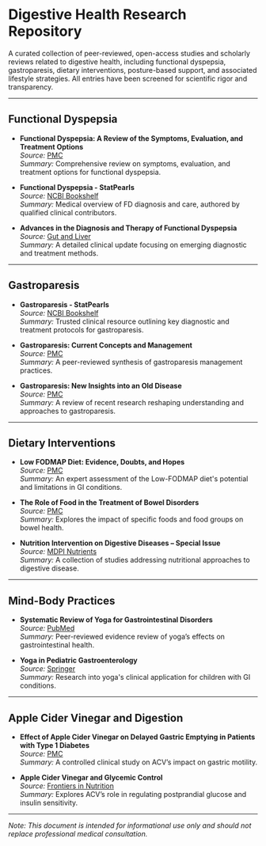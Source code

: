 # Digestive Health Research Repository

A curated collection of peer-reviewed, open-access studies and scholarly reviews related to digestive health, including functional dyspepsia, gastroparesis, dietary interventions, posture-based support, and associated lifestyle strategies. All entries have been screened for scientific rigor and transparency.

---

## Functional Dyspepsia

- **Functional Dyspepsia: A Review of the Symptoms, Evaluation, and Treatment Options**  
  *Source:* [PMC](https://www.ncbi.nlm.nih.gov/pmc/articles/PMC8132673/)  
  *Summary:* Comprehensive review on symptoms, evaluation, and treatment options for functional dyspepsia.

- **Functional Dyspepsia - StatPearls**  
  *Source:* [NCBI Bookshelf](https://www.ncbi.nlm.nih.gov/books/NBK554563/)  
  *Summary:* Medical overview of FD diagnosis and care, authored by qualified clinical contributors.

- **Advances in the Diagnosis and Therapy of Functional Dyspepsia**  
  *Source:* [Gut and Liver](https://www.gutnliver.org/journal/view.html?doi=10.5009%2Fgnl16055)  
  *Summary:* A detailed clinical update focusing on emerging diagnostic and treatment methods.

---

## Gastroparesis

- **Gastroparesis - StatPearls**  
  *Source:* [NCBI Bookshelf](https://www.ncbi.nlm.nih.gov/books/NBK551528/)  
  *Summary:* Trusted clinical resource outlining key diagnostic and treatment protocols for gastroparesis.

- **Gastroparesis: Current Concepts and Management**  
  *Source:* [PMC](https://www.ncbi.nlm.nih.gov/pmc/articles/PMC2852706/)  
  *Summary:* A peer-reviewed synthesis of gastroparesis management practices.

- **Gastroparesis: New Insights into an Old Disease**  
  *Source:* [PMC](https://www.ncbi.nlm.nih.gov/pmc/articles/PMC7243643/)  
  *Summary:* A review of recent research reshaping understanding and approaches to gastroparesis.

---

## Dietary Interventions

- **Low FODMAP Diet: Evidence, Doubts, and Hopes**  
  *Source:* [PMC](https://www.ncbi.nlm.nih.gov/pmc/articles/PMC7019579/)  
  *Summary:* An expert assessment of the Low-FODMAP diet's potential and limitations in GI conditions.

- **The Role of Food in the Treatment of Bowel Disorders**  
  *Source:* [PMC](https://www.ncbi.nlm.nih.gov/pmc/articles/PMC9169760/)  
  *Summary:* Explores the impact of specific foods and food groups on bowel health.

- **Nutrition Intervention on Digestive Diseases – Special Issue**  
  *Source:* [MDPI Nutrients](https://www.mdpi.com/journal/nutrients/special_issues/nutrition_digestive_disease)  
  *Summary:* A collection of studies addressing nutritional approaches to digestive disease.

---

## Mind-Body Practices

- **Systematic Review of Yoga for Gastrointestinal Disorders**  
  *Source:* [PubMed](https://pubmed.ncbi.nlm.nih.gov/39285826/)  
  *Summary:* Peer-reviewed evidence review of yoga’s effects on gastrointestinal health.

- **Yoga in Pediatric Gastroenterology**  
  *Source:* [Springer](https://link.springer.com/article/10.1007/s11894-024-00941-9)  
  *Summary:* Research into yoga's clinical application for children with GI conditions.

---

## Apple Cider Vinegar and Digestion

- **Effect of Apple Cider Vinegar on Delayed Gastric Emptying in Patients with Type 1 Diabetes**  
  *Source:* [PMC](https://www.ncbi.nlm.nih.gov/pmc/articles/PMC2245945/)  
  *Summary:* A controlled clinical study on ACV’s impact on gastric motility.

- **Apple Cider Vinegar and Glycemic Control**  
  *Source:* [Frontiers in Nutrition](https://www.frontiersin.org/articles/10.3389/fnut.2025.1528383/full)  
  *Summary:* Explores ACV’s role in regulating postprandial glucose and insulin sensitivity.

---

*Note: This document is intended for informational use only and should not replace professional medical consultation.*
